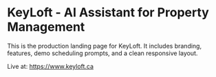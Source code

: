 # KeyLoft - AI Assistant for Property Management

This is the production landing page for KeyLoft. It includes branding, features, demo scheduling prompts, and a clean responsive layout.

Live at: https://www.keyloft.ca

